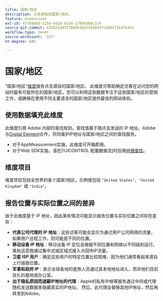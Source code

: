 ```yaml
---
title: 国家/地区
description: 点击源自的国家/地区。
feature: Dimensions
exl-id: 47704b08-215d-4d2d-bcd4-1789e308c1c6
source-git-commit: e32821dd3f30404166554b8437c508172e4764e5
workflow-type: tm+mt
source-wordcount: '317'
ht-degree: 60%

---
```


# 国家/地区

“国家/地区”[维度](overview.md)报告点击源自的国家/地区。 此维度可帮助确定访客在访问您的网站时最有可能所在的国家/地区。您可以利用这些数据专注于这些国家/地区的营销工作，或确保在使用不同主要语言的国家/地区提供最佳的网站体验。

## 使用数据填充此维度

此维度引用 Adobe 内部的查找规则。查找值基于随点击发送的 IP 地址。Adobe与[Digital Element](https://www.digitalelement.com/)合作，共同维护IP地址与国家/地区之间的查找服务。

* 对于AppMeasurement实施，此维度可开箱即用。
* 对于Web SDK实施，请在[!UICONTROL 配置数据流]时启用[地理查找](https://experienceleague.adobe.com/docs/experience-platform/datastreams/configure.html?lang=zh-Hans)。

## 维度项目

维度项目包括全世界的各个国家/地区。示例值包括 `"United States"`、`"United Kingdom"` 或 `"India"`。

## 报告位置与实际位置之间的差异

由于此维度基于 IP 地址，因此某些情况可能显示报告位置与实际位置之间存在差异：

* **代表公司代理的 IP 地址**：这些访客可能会显示为通过用户公司网络的流量，如果用户远程工作，则可能是不同的位置。
* **移动设备 IP 地址**：移动设备 IP 定位会根据不同位置和网络以不同级别运行。某些运营商通过集中式或区域式接入点回传IP流量。
* **卫星 ISP 用户**：确定这些用户的特定位置比较困难，因为他们通常看起来源自上行链路位置。
* **军事和政府 IP**：表示全球各地的差旅人员通过其本地地址进入，而非他们目前驻扎的基地或办公室。
* **出于隐私原因而遮蔽IP地址的代理**：Apple的私有中继等服务通过中间或代理随机发送数据来隐藏真实的IP地址。 然后，此代理会替换其他IP地址，然后再转发到Adobe。

